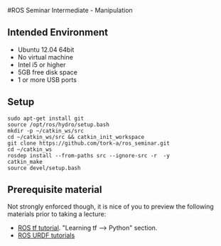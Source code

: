#ROS Seminar Intermediate - Manipulation

## Intended Environment

- Ubuntu 12.04 64bit
- No virtual machine
- Intel i5 or higher
- 5GB free disk space
- 1 or more USB ports

## Setup

```
sudo apt-get install git
source /opt/ros/hydro/setup.bash
mkdir -p ~/catkin_ws/src
cd ~/catkin_ws/src && catkin_init_workspace
git clone https://github.com/tork-a/ros_seminar.git
cd ~/catkin_ws
rosdep install --from-paths src --ignore-src -r  -y
catkin_make
source devel/setup.bash
```

## Prerequisite material

Not strongly enforced though, it is nice of you to preview the following materials prior to taking a lecture:

- [ROS tf tutorial](http://wiki.ros.org/tf/Tutorials#Learning_tf). "Learning tf --> Python" section.
- [ROS URDF tutorials](http://wiki.ros.org/urdf/Tutorials)
